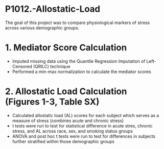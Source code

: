 # P1012.-Allostatic-Load

The goal of this project was to compare physiological markers of stress across various demographic groups.

# 1. Mediator Score Calculation
- Imputed missing data using the Quantile Regression Imputation of Left-Censored (QRILC) technique
- Performed a min-max normalization to calculate the mediator scores

# 2. Allostatic Load Calculation (Figures 1-3, Table SX)
- Calculated allostatic load (AL) scores for each subject which serves as a measure of stress (combines acute and chronic stress)
- t tests were run to test for statistical difference in acute stres, chronic stress, and AL across race, sex, and smoking status groups
- ANOVA and post hoc t tests were run to test for differences in subjects further stratified within those demographic groups
